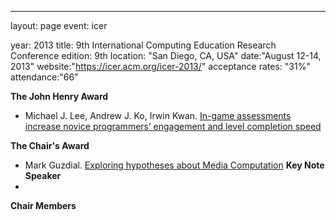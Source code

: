 ---
layout: page
event: icer

year: 2013
title: 9th International Computing Education Research Conference
edition: 9th
location: "San Diego, CA, USA"
date:"August 12-14, 2013"
website:"https://icer.acm.org/icer-2013/"
acceptance rates: "31%"
attendance:"66"

**The John Henry Award**

- Michael J. Lee, Andrew J. Ko, Irwin Kwan. [In-game assessments increase novice programmers’ engagement and level completion speed](https://dl.acm.org/doi/10.1145/2493394.2493410)

**The Chair's Award**
- Mark Guzdial. [Exploring hypotheses about Media Computation](https://dl.acm.org/doi/10.1145/2493394.2493397)
**Key Note Speaker**
- 
**Chair Members**